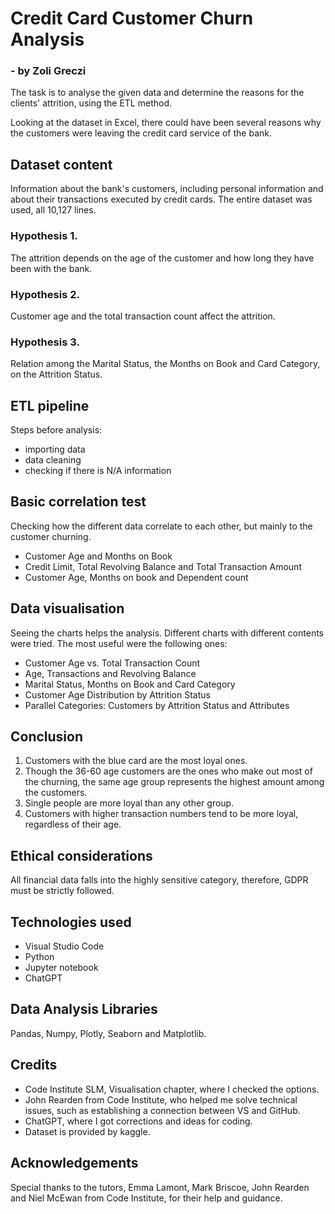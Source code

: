 # Credit Card Customer Churn Analysis
### - by Zoli Greczi



The task is to analyse the given data and determine the reasons for the clients' attrition, using the ETL method.

Looking at the dataset in Excel, there could have been several reasons why the customers were leaving the credit card service of the bank.

## Dataset content

Information about the bank's customers, including personal information and about their transactions executed by credit cards. The entire dataset was used, all 10,127 lines.

### Hypothesis 1.

The attrition depends on the age of the customer and how long they have been with the bank.

### Hypothesis 2.

Customer age and the total transaction count affect the attrition.

### Hypothesis 3.

Relation among the Marital Status, the Months on Book and Card Category, on the Attrition Status.

## ETL pipeline

Steps before analysis:

* importing data
* data cleaning
* checking if there is N/A information

## Basic correlation test

Checking how the different data correlate to each other, but mainly to the customer churning.

* Customer Age and Months on Book
* Credit Limit,	Total Revolving Balance and 	Total Transaction Amount
* Customer Age,	Months on book and	Dependent count

## Data visualisation

Seeing the charts helps the analysis. Different charts with different contents were tried. The most useful were the following ones:

* Customer Age vs. Total Transaction Count
* Age, Transactions and Revolving Balance
* Marital Status, Months on Book and Card Category
* Customer Age Distribution by Attrition Status
* Parallel Categories: Customers by Attrition Status and Attributes

## Conclusion

1. Customers with the blue card are the most loyal ones.
2. Though the 36-60 age customers are the ones who make out most of the churning, the same age group represents the highest amount among the customers.
3. Single people are more loyal than any other group.
4. Customers with higher transaction numbers tend to be more loyal, regardless of their age.

## Ethical considerations

All financial data falls into the highly sensitive category, therefore, GDPR must be strictly followed.

## Technologies used

* Visual Studio Code
* Python
* Jupyter notebook
* ChatGPT

## Data Analysis Libraries

Pandas, Numpy, Plotly, Seaborn and Matplotlib.

## Credits

* Code Institute SLM, Visualisation chapter, where I checked the options.
* John Rearden from Code Institute, who helped me solve technical issues, such as establishing a connection between VS and GitHub.
* ChatGPT, where I got corrections and ideas for coding.
* Dataset is provided by kaggle.

## Acknowledgements

Special thanks to the tutors, Emma Lamont, Mark Briscoe, John Rearden and Niel McEwan from Code Institute, for their help and guidance.


